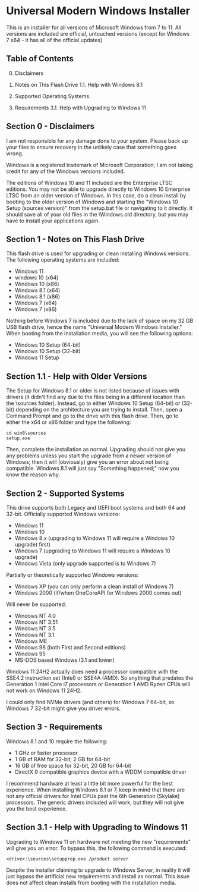 # Universal Modern Windows Installer
This is an installer for all versions of Microsoft Windows from 7 to 11. All versions are included are official, untouched versions (except for Windows 7 x64 - it has all of the official updates)

Table of Contents
-----------------

0.	Disclaimers

1.	Notes on This Flash Drive
	1.1.	Help with Windows 8.1

2.	Supported Operating Systems

3.	Requirements
	3.1.	Help with Upgrading to Windows 11



Section 0 - Disclaimers
-----------------------

I am not responsible for any damage done to your system. Please back up your
files to ensure recovery in the unlikely case that something goes wrong.

Windows is a registered trademark of Microsoft Corporation; I am not taking
credit for any of the Windows versions included.

The editions of Windows 10 and 11 included are the Enterprise LTSC editions.
You may not be able to upgrade directly to Windows 10 Enterprise LTSC from an
older version of Windows. In this case, do a clean install by booting to the
older version of Windows and starting the "Windows 10 Setup (sources version)"
from the setup.bat file or navigating to it directly. It should save all of
your old files in the \Windows.old directory, but you may have to install your
applications again.



Section 1 - Notes on This Flash Drive
-------------------------------------

This flash drive is used for upgrading or clean installing Windows versions.
The following operating systems are included:
-	Windows 11
-	windows 10 (x64)
-	Windows 10 (x86)
-	Windows 8.1 (x64)
-	Windows 8.1 (x86)
-	Windows 7 (x64)
-	Windows 7 (x86)

Nothing before Windows 7 is included due to the lack of space on my 32 GB USB
flash drive, hence the name "Universal Modern Windows Installer."
When booting from the installation media, you will see the following options:
-	Windows 10 Setup (64-bit)
-	Windows 10 Setup (32-bit)
-	Windows 11 Setup

Section 1.1 - Help with Older Versions
-------------------------------------

The Setup for Windows 8.1 or older is not listed because of issues with
drivers (it didn't find any due to the files being in a different location
than the \sources folder). Instead, go to either Windows 10 Setup (64-bit) or
(32-bit) depending on the architecture you are trying to install. Then, open a
Command Prompt and go to the drive with this flash drive. Then, go to either
the x64 or x86 folder and type the following:

	cd win8\sources
	setup.exe

Then, complete the installation as normal. Upgrading should not give you any
problems unless you start the upgrade from a newer version of Windows; then it
will (obviously) give you an error about not being compatible. Windows 8.1
will just say "Something happened;" now you know the reason why.



Section 2 - Supported Systems
-----------------------------

This drive supports both Legacy and UEFI boot systems and both 64 and 32-bit.
Officially supported Windows versions:
-	Windows 11
-	Windows 10
-	Windows 8.x (upgrading to Windows 11 will require a Windows 10 upgrade)
	first)
-	Windows 7 (upgrading to Windows 11 will require a Windows 10 upgrade)
-	Windows Vista (only upgrade supported is to Windows 7)

Partially or theoretically supported Windows versions:
-	Windows XP (you can only perform a clean install of Windows 7)
-	Windows 2000 (if/when OneCoreAPI for Windows 2000 comes out)

Will never be supported:
-	Windows NT 4.0
-	Windows NT 3.51
-	Windows NT 3.5
-	Windows NT 3.1
-	Windows ME
-	Windows 98 (both First and Second editions)
-	Windows 95
-	MS-DOS based Windows (3.1 and lower)

Windows 11 24H2 actually does need a processor compatible with the SSE4.2
instruction set (Intel) or SSE4A (AMD). So anything that predates the
Generation 1 Intel Core i7 processors or Generation 1 AMD Ryzen CPUs will not
work on Windows 11 24H2.

I could only find NVMe drivers (and others) for Windows 7 64-bit, so Windows 7
32-bit might give you driver errors.



Section 3 - Requirements
------------------------

Windows 8.1 and 10 require the following:
-	1 GHz or faster processor
-	1 GB of RAM for 32-bit; 2 GB for 64-bit
-	16 GB of free space for 32-bit, 20 GB for 64-bit
-	DirectX 9 compatible graphics device with a WDDM compatible driver

I recommend hardware at least a little bit more powerful for the best
experience. When installing Windows 8.1 or 7, keep in mind that there are not
any official drivers for Intel CPUs past the 6th Generation (Skylake)
processors. The generic drivers included will work, but they will not give you
the best experience.

Section 3.1 - Help with Upgrading to Windows 11
-----------------------------------------------

Upgrading to Windows 11 on hardware not meeting the new "requirements" will
give you an error. To bypass this, the following command is executed:

	<drive>:\sources\setupprep.exe /product server

Despite the installer claiming to upgrade to Windows Server, in reality it
will just bypass the artificial new requirements and install as normal. This
issue does not affect clean installs from booting with the installation media.
